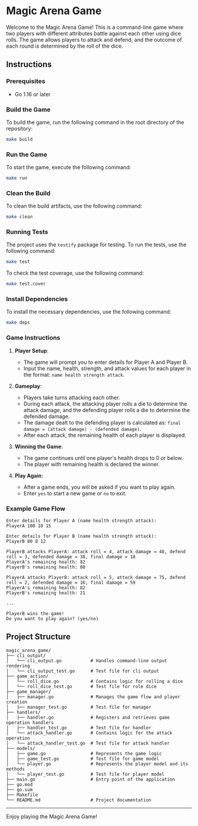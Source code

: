 # Magic Arena Game

Welcome to the Magic Arena Game! This is a command-line game where two players with different attributes battle against each other using dice rolls. The game allows players to attack and defend, and the outcome of each round is determined by the roll of the dice.

## Instructions

### Prerequisites

- Go 1.16 or later

### Build the Game

To build the game, run the following command in the root directory of the repository:

```sh
make build
```

### Run the Game

To start the game, execute the following command:

```sh
make run
```

### Clean the Build

To clean the build artifacts, use the following command:

```sh
make clean
```

### Running Tests

The project uses the `testify` package for testing. To run the tests, use the following command:

```sh
make test
```

To check the test coverage, use the following command:

```sh
make test.cover
```

### Install Dependencies

To install the necessary dependencies, use the following command:

```sh
make deps
```

### Game Instructions

1. **Player Setup**:

   - The game will prompt you to enter details for Player A and Player B.
   - Input the name, health, strength, and attack values for each player in the format: `name health strength attack`.

2. **Gameplay**:

   - Players take turns attacking each other.
   - During each attack, the attacking player rolls a die to determine the attack damage, and the defending player rolls a die to determine the defended damage.
   - The damage dealt to the defending player is calculated as: `final damage = (attack damage) - (defended damage)`.
   - After each attack, the remaining health of each player is displayed.

3. **Winning the Game**:

   - The game continues until one player's health drops to 0 or below.
   - The player with remaining health is declared the winner.

4. **Play Again**:
   - After a game ends, you will be asked if you want to play again.
   - Enter `yes` to start a new game or `no` to exit.

### Example Game Flow

```
Enter details for Player A (name health strength attack):
PlayerA 100 10 15

Enter details for Player B (name health strength attack):
PlayerB 80 8 12

PlayerB attacks PlayerA: attack roll = 4, attack damage = 48, defend roll = 3, defended damage = 30, final damage = 18
PlayerA's remaining health: 82
PlayerB's remaining health: 80

PlayerA attacks PlayerB: attack roll = 5, attack damage = 75, defend roll = 2, defended damage = 16, final damage = 59
PlayerA's remaining health: 82
PlayerB's remaining health: 21

...

PlayerB wins the game!
Do you want to play again? (yes/no)
```

## Project Structure

```
magic_arena_game/
├── cli_output/
│   └── cli_output.go           # Handles command-line output rendering
│   └── cli_output_test.go      # Test file for cli output
├── game_action/
│   └── roll_dice.go            # Contains logic for rolling a dice
│   └── roll_dice_test.go       # Test file for role dice
├── game_manager/
│   ├── manager.go              # Manages the game flow and player creation
│   ├── manager_test.go         # Test file for manager
├── handlers/
│   ├── handler.go              # Registers and retrieves game operation handlers
│   ├── handler_test.go         # Test file for handler
│   └── attack_handler.go       # Contains logic for the attack operation
│   └── attack_handler_test.go  # Test file for attack handler
├── models/
│   ├── game.go                 # Represents the game logic
│   ├── game_test.go            # Test file for game model
│   └── player.go               # Represents the player model and its methods
│   └── player_test.go          # Test file for player model
├── main.go                     # Entry point of the application
├── go.mod
├── go.sum
├── Makefile
└── README.md                   # Project documentation
```

---

Enjoy playing the Magic Arena Game!
